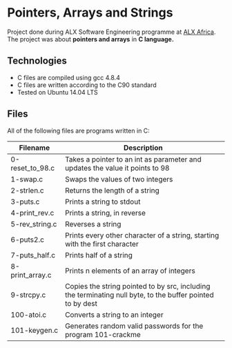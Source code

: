 # Pointers, Arrays and Strings #
Project done during ALX Software Engineering programme at [ALX Africa](https://www.alxafrica.com/). The project was about __pointers and arrays__ in __C language.__

## Technologies ##
* C files are compiled using gcc 4.8.4
* C files are written according to the C90 standard
* Tested on Ubuntu 14.04 LTS
## Files ##
All of the following files are programs written in C:

Filename | Description
---------|------------
0-reset_to_98.c	| Takes a pointer to an int as parameter and updates the value it points to 98
1-swap.c	| Swaps the values of two integers
2-strlen.c	| Returns the length of a string
3-puts.c | Prints a string to stdout
4-print_rev.c |	Prints a string, in reverse
5-rev_string.c	| Reverses a string
6-puts2.c |	Prints every other character of a string, starting with the first character
7-puts_half.c |	Prints half of a string
8-print_array.c |	Prints n elements of an array of integers
9-strcpy.c |	Copies the string pointed to by src, including the terminating null byte, to the buffer pointed to by dest
100-atoi.c | Converts a string to an integer
101-keygen.c	| Generates random valid passwords for the program 101-crackme
